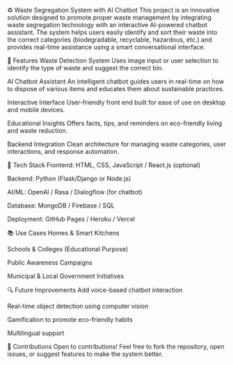 ♻️ Waste Segregation System with AI Chatbot
This project is an innovative solution designed to promote proper waste management by integrating waste segregation technology with an interactive AI-powered chatbot assistant. The system helps users easily identify and sort their waste into the correct categories (biodegradable, recyclable, hazardous, etc.) and provides real-time assistance using a smart conversational interface.

🚀 Features
Waste Detection System
Uses image input or user selection to identify the type of waste and suggest the correct bin.

AI Chatbot Assistant
An intelligent chatbot guides users in real-time on how to dispose of various items and educates them about sustainable practices.

Interactive Interface
User-friendly front end built for ease of use on desktop and mobile devices.

Educational Insights
Offers facts, tips, and reminders on eco-friendly living and waste reduction.

Backend Integration
Clean architecture for managing waste categories, user interactions, and response automation.

🧠 Tech Stack
Frontend: HTML, CSS, JavaScript / React.js (optional)

Backend: Python (Flask/Django or Node.js)

AI/ML: OpenAI / Rasa / Dialogflow (for chatbot)

Database: MongoDB / Firebase / SQL

Deployment: GitHub Pages / Heroku / Vercel

📚 Use Cases
Homes & Smart Kitchens

Schools & Colleges (Educational Purpose)

Public Awareness Campaigns

Municipal & Local Government Initiatives

🔍 Future Improvements
Add voice-based chatbot interaction

Real-time object detection using computer vision

Gamification to promote eco-friendly habits

Multilingual support

🤝 Contributions
Open to contributions! Feel free to fork the repository, open issues, or suggest features to make the system better.

